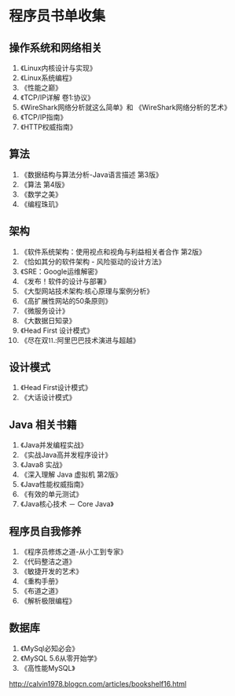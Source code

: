 # 程序员书单收集
## 操作系统和网络相关
1. 《Linux内核设计与实现》
2. 《Linux系统编程》
3. 《性能之巅》
4. 《TCP/IP详解 卷1:协议》
5. 《WireShark网络分析就这么简单》和 《WireShark网络分析的艺术》
6. 《TCP/IP指南》
7. 《HTTP权威指南》


## 算法
1. 《数据结构与算法分析-Java语言描述 第3版》
2. 《算法 第4版》
3. 《数学之美》
4. 《编程珠玑》

## 架构
1. 《软件系统架构：使用视点和视角与利益相关者合作 第2版》
2. 《恰如其分的软件架构 - 风险驱动的设计方法》
3. 《SRE：Google运维解密》
4. 《发布！软件的设计与部署》
5. 《大型网站技术架构:核心原理与案例分析》
6. 《高扩展性网站的50条原则》
7. 《微服务设计》
8. 《大数据日知录》
9. 《Head First 设计模式》
10. 《尽在双⒒:阿里巴巴技术演进与超越》

## 设计模式
1. 《Head First设计模式》
2. 《大话设计模式》

## Java 相关书籍
1. 《Java并发编程实战》
2. 《实战Java高并发程序设计》
3. 《Java8 实战》
4. 《深入理解 Java 虚拟机 第2版》
5. 《Java性能权威指南》
6. 《有效的单元测试》
7. 《Java核心技术 － Core Java》

## 程序员自我修养
1. 《程序员修炼之道-从小工到专家》
2. 《代码整洁之道》
3. 《敏捷开发的艺术》
4. 《重构手册》
5. 《布道之道》
6. 《解析极限编程》

## 数据库
1. 《MySql必知必会》
2. 《MySQL 5.6从零开始学》
1. 《高性能MySQL》


http://calvin1978.blogcn.com/articles/bookshelf16.html
